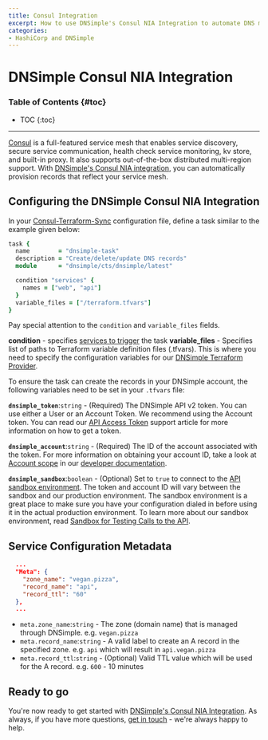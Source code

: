 ```yaml
---
title: Consul Integration
excerpt: How to use DNSimple's Consul NIA Integration to automate DNS management via Network Infrastructure Automation (NIA)
categories:
- HashiCorp and DNSimple
---
```


# DNSimple Consul NIA Integration

### Table of Contents {#toc}

* TOC
{:toc}

---

[Consul](https://www.consul.io/) is a full-featured service mesh that enables service discovery, secure service communication, health check service monitoring, kv store, and built-in proxy. It also supports out-of-the-box distributed multi-region support. With [DNSimple's Consul NIA integration](https://registry.terraform.io/modules/dnsimple/cts/dnsimple/latest), you can automatically provision records that reflect your service mesh.

## Configuring the DNSimple Consul NIA Integration

In your [Consul-Terraform-Sync](https://www.consul.io/docs/nia/tasks) configuration file, define a task similar to the example given below:

```ruby
task {
  name        = "dnsimple-task"
  description = "Create/delete/update DNS records"
  module      = "dnsimple/cts/dnsimple/latest"

  condition "services" {
    names = ["web", "api"]
  }
  variable_files = ["/terraform.tfvars"]
}
```

Pay special attention to the `condition` and `variable_files` fields.

**condition** - specifies [services to trigger](https://www.consul.io/docs/nia/configuration#services-condition) the task
**variable_files** - Specifies list of paths to Terraform variable definition files (.tfvars). This is where you need to specify the configuration variables for our [DNSimple Terraform Provider](https://registry.terraform.io/providers/dnsimple/dnsimple/latest/docs).

To ensure the task can create the records in your DNSimple account, the following variables need to be set in your `.tfvars` file:

**`dnsimple_token`**:`string` - (Required) The DNSimple API v2 token. You can use either a User or an Account Token. We recommend using the Account token. You can read our [API Access Token](https://support.dnsimple.com/articles/api-access-token/) support article for more information on how to get a token.


**`dnsimple_account`**:`string` - (Required) The ID of the account associated with the token. For more information on obtaining your account ID, take a look at [Account scope](https://developer.dnsimple.com/v2/#account-scope) in our [developer documentation](http://developer.dnsimple.com).

**`dnsimple_sandbox`**:`boolean` - (Optional) Set to `true` to connect to the [API sandbox environment](https://developer.dnsimple.com/sandbox/). The token and account ID will vary between the sandbox and our production environment. The sandbox environment is a great place to make sure you have your configuration dialed in before using it in the actual production environment. To learn more about our sandbox environment, read [Sandbox for Testing Calls to the API](https://support.dnsimple.com/articles/sandbox/).


## Service Configuration Metadata

```json
  ...
  "Meta": {
    "zone_name": "vegan.pizza",
    "record_name": "api",
    "record_ttl": "60"
  },
  ...
```

* `meta.zone_name`:`string` - The zone (domain name) that is managed through DNSimple. e.g. `vegan.pizza`
* `meta.record_name`:`string` - A valid label to create an A record in the specified zone. e.g. `api` which will result in `api.vegan.pizza`
* `meta.record_ttl`:`string` - (Optional) Valid TTL value which will be used for the A record. e.g. `600` - 10 minutes

## Ready to go

You're now ready to get started with [DNSimple's Consul NIA Integration](https://registry.terraform.io/modules/ns1-terraform/record-sync-nia/ns1/latest). As always, if you have more questions, [get in touch](https://dnsimple.com/contact) - we're always happy to help.
